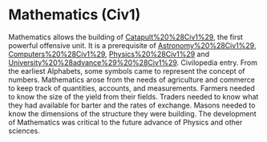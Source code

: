 # Mathematics (Civ1)

Mathematics allows the building of [Catapult%20%28Civ1%29](catapults), the first powerful offensive unit.
It is a prerequisite of [Astronomy%20%28Civ1%29](astronomy), [Computers%20%28Civ1%29](computers), [Physics%20%28Civ1%29](physics) and [University%20%28advance%29%20%28Civ1%29](university).
Civilopedia entry.
From the earliest Alphabets, some symbols came to represent the concept of numbers. Mathematics arose from the needs of agriculture and commerce to keep track of quantities, accounts, and measurements. Farmers needed to know the size of the yield from their fields. Traders needed to know what they had available for barter and the rates of exchange. Masons needed to know the dimensions of the structure they were building. The development of Mathematics was critical to the future advance of Physics and other sciences.